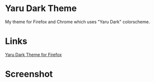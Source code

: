 # Yaru Dark Theme

My theme for Firefox and Chrome which uses "Yaru Dark" colorscheme.

# Links
[Yaru Dark Theme for Firefox](https://addons.mozilla.org/en-US/firefox/addon/yaru-dark-theme/)


# Screenshot